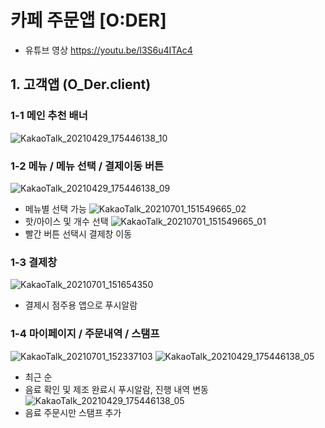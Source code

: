 # 카페 주문앱 [O:DER] 

- 유튜브 영상 <https://youtu.be/l3S6u4ITAc4>

## 1. 고객앱 (O_Der.client)
### 1-1 메인 추천 배너
![KakaoTalk_20210429_175446138_10](https://user-images.githubusercontent.com/71385485/124074102-f91b1180-da7d-11eb-9fe3-23cedf842f9d.jpg)

### 1-2 메뉴 / 메뉴 선택 / 결제이동 버튼
![KakaoTalk_20210429_175446138_09](https://user-images.githubusercontent.com/71385485/124074122-fe785c00-da7d-11eb-8bf3-898ccc5a641d.jpg)
* 메뉴별 선택 가능
![KakaoTalk_20210701_151549665_02](https://user-images.githubusercontent.com/71385485/124075410-c245fb00-da7f-11eb-9b6b-580cbd93b91b.jpg)
* 핫/아이스 및 개수 선택
![KakaoTalk_20210701_151549665_01](https://user-images.githubusercontent.com/71385485/124075402-bf4b0a80-da7f-11eb-8fe3-69dc64e3b510.jpg) 
* 빨간 버튼 선택시 결제창 이동

### 1-3 결제창
![KakaoTalk_20210701_151654350](https://user-images.githubusercontent.com/71385485/124075414-c3772800-da7f-11eb-96b6-4efc7a0ff61e.jpg)
* 결제시 점주용 앱으로 푸시알람

### 1-4 마이페이지 / 주문내역 / 스탬프
![KakaoTalk_20210701_152337103](https://user-images.githubusercontent.com/71385485/124076372-1f8e7c00-da81-11eb-9f41-d6ee0b173676.jpg)
![KakaoTalk_20210429_175446138_05](https://user-images.githubusercontent.com/71385485/124074513-8b231a00-da7e-11eb-8b94-9db7d40b5c8c.jpg)
* 최근 순
* 음료 확인 및 제조 완료시 푸시알람, 진행 내역 변동
![KakaoTalk_20210429_175446138_05](https://user-images.githubusercontent.com/71385485/124074184-0fc16880-da7e-11eb-9c5f-f5b52314a33a.jpg)
* 음료 주문시만 스탬프 추가

